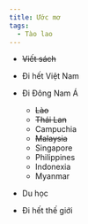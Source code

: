 ```yaml
---
title: Ước mơ
tags:
  - Tào lao
---
```


- ~~Viết sách~~
- Đi hết Việt Nam
- Đi Đông Nam Á

  - ~~Lào~~
  - ~~Thái Lan~~
  - Campuchia
  - ~~Malaysia~~
  - Singapore
  - Philippines
  - Indonexia
  - Myanmar

- Du học
- Đi hết thế giới
